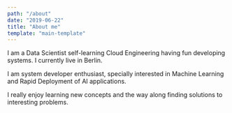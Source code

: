 ```yaml
---
path: "/about"
date: "2019-06-22"
title: "About me"
template: "main-template"
---
```


I am a Data Scientist self-learning Cloud Engineering having fun developing systems. I currently live in <span class="colored-text_1">Berlin</span>.

I am system developer enthusiast, specially interested in <span class="colored-text_3">Machine Learning</span> and Rapid Deployment of <span class="colored-text_3">AI applications</span>.

I really enjoy learning new concepts and the way along finding solutions to interesting problems.
